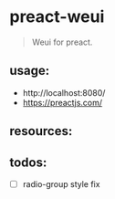 # preact-weui
> Weui for preact.


## usage:
+ http://localhost:8080/
+ https://preactjs.com/

## resources:

## todos:
- [ ] radio-group style fix

